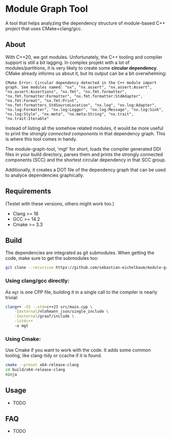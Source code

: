 # Module Graph Tool

A tool that helps analyzing the dependency structure of module-based C++ project that uses CMake+clang/gcc.

## About

With C++20, we got modules. Unfortunately, the C++ tooling and compiler support is still a bit lagging. In complex projekt with a lot of modules/partitions, it is very likely to create some **circular dependency**. CMake already informs us about it, but its output can be a bit overwhelming:

```
CMake Error: Circular dependency detected in the C++ module import graph. See modules named: "nx", "nx.assert", "nx.assert:Assert", "nx.assert:Assertions", "nx.fmt", "nx.fmt.formatter", "nx.fmt.formatter:Formatter", "nx.fmt.formatter:StdAdapter", "nx.fmt:Format", "nx.fmt:Print", "nx.fmt:formatters_StdSourceLocation", "nx.log", "nx.log:Adapter", "nx.log:Formatter", "nx.log:Logger", "nx.log:Message", "nx.log:Sink", "nx.log:Style", "nx.meta", "nx.meta:String", "nx.trait", "nx.trait:Iterable"
```

Instead of listing all the somehow related modules, it would be more useful to print the _strongly connected components_ in that dependency graph. This is where this tool comes in handy.

The module-graph-tool, 'mgt' for short, loads the compiler generated DDI files in your build directory, parses them and prints the strongly connected components (SCC) and the shortest circular dependency in that SCC group.

Additionally, it creates a DOT file of the dependency graph that can be used to analyce dependencies graphically.

## Requirements

(Testet with these versions, others might work too.)

-   Clang >= 18
-   GCC >= 14.2
-   Cmake >= 3.3

## Build

The dependencies are integrated as git submodules. When getting the code, make sure to get the submodules too:

```sh
git clone --recursive https://github.com/sebastian-eichelbaum/module-graph-tool.git
```

### Using clang/gcc directly:

As `mgt` is one CPP file, building it in a single call to the compiler is nearly trivial:

```sh
clang++ -O3 --std=c++23 src/main.cpp \
    -Iexternal/nlohmann_json/single_include \
    -Iexternal/graaf/include \
    -lstdc++
    -o mgt
```

### Using Cmake:

Use Cmake if you want to work with the code. It adds some common tooling, like clang-tidy or ccache if it is found.

```sh
cmake --preset x64-release-clang
cd build/x64-release-clang
ninja
```

## Usage

-   TODO

## FAQ

-   TODO
